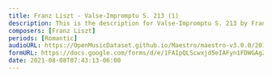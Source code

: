 ```yaml
---
title: Franz Liszt - Valse-Impromptu S. 213 (1)
description: This is the description for Valse-Impromptu S. 213 by Franz Liszt
composers: [Franz Liszt]
periods: [Romantic]
audioURL: https://OpenMusicDataset.github.io/Maestro/maestro-v3.0.0/2015/MIDI-Unprocessed_R1_D1-1-8_mid--AUDIO-from_mp3_05_R1_2015_wav--1.midi
formURL: https://docs.google.com/forms/d/e/1FAIpQLScwxjd5eIAFyn1FDWGAgZ5zs9PGbcZ7PmQyC3tWRpZBNFZV6A/viewform
date: 2021-08-08T07:43:13-06:00
---
```

